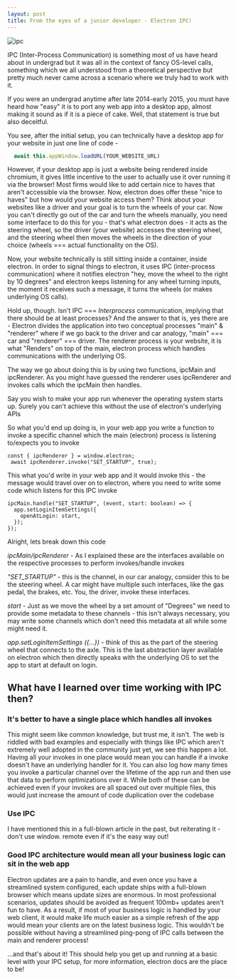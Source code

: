 ```yaml
---
layout: post
title: From the eyes of a junior developer - Electron IPC!
---
```

![ipc](https://user-images.githubusercontent.com/25403969/107105148-da0bb100-684a-11eb-9e39-9161d6f36271.png)

IPC (Inter-Process Communication) is something most of us have heard about in undergrad but it was all in the context of fancy OS-level calls, something which we all understood from a theoretical perspective but pretty much never came across a scenario where we truly had to work with it.

If you were an undergrad anytime after late 2014-early 2015, you must have heard how "easy" it is to port any web app into a desktop app, almost making it sound as if it is a piece of cake.
Well, that statement is true but also deceitful.

You see, after the initial setup, you can technically have a desktop app for your website in just one line of code -

```javascript
  await this.appWindow.loadURL(YOUR_WEBSITE_URL)
```

However, if your desktop app is just a website being rendered inside chromium, it gives little incentive to the user to actually use it over running it via the browser!
Most firms would like to add certain nice to haves that aren't accessible via the browser. Now, electron does offer these "nice to haves" but how would your website access them?
Think about your websites like a driver and your goal is to turn the wheels of your car. Now you can't directly go out of the car and turn the wheels manually, you need some interface to do this for you - that's what electron does - it acts as the steering wheel, so the driver (your website) accesses the steering wheel, and the steering wheel then moves the wheels in the direction of your choice (wheels === actual functionality on the OS).

Now, your website technically is still sitting inside a container, inside electron. In order to signal things to electron, it uses IPC (inter-process communication) where it notifies electron "hey, move the wheel to the right by 10 degrees" and electron keeps listening for any wheel turning inputs, the moment it receives such a message, it turns the wheels (or makes underlying OS calls).

Hold up, though. Isn't IPC === *Interprocess* communication, implying that there should be at least processes? And the answer to that is, yes there are - Electron divides the application into two conceptual processes "main" & "renderer" where if we go back to the driver and car analogy, "main" === car and "renderer" === driver. The renderer process is your website, it is what "Renders" on top of the main, electron process which handles communications with the underlying OS.

The way we go about doing this is by using two functions, ipcMain and ipcRenderer. As you might have guessed the renderer uses ipcRenderer and invokes calls which the ipcMain then handles.

Say you wish to make your app run whenever the operating system starts up. Surely you can't achieve this without the use of electron's underlying APIs

So what you'd end up doing is, in your web app you write a function to invoke a specific channel which the main (electron) process is listening to/expects you to invoke

```
const { ipcRenderer } = window.electron;
 await ipcRenderer.invoke("SET_STARTUP", true);
```

This what you'd write in your web app and it would invoke this - the message would travel over on to electron, where you need to write some code which listens for this IPC invoke

```
ipcMain.handle("SET_STARTUP", (event, start: boolean) => {
  app.setLoginItemSettings({
    openAtLogin: start,
  });
});
```

Alright, lets break down this code

*ipcMain/ipcRenderer* - As I explained these are the interfaces available on the respective processes to perform invokes/handle invokes

*"SET_STARTUP"* - this is the channel, in our car analogy, consider this to be the steering wheel. A car might have multiple such interfaces, like the gas pedal, the brakes, etc. You, the driver, invoke these interfaces.

*start* - Just as we move the wheel by a set amount of "Degrees" we need to provide some metadata to these channels - this isn't always necessary, you may write some channels which don't need this metadata at all while some might need it.

*app.setLoginItemSettings ({...})* - think of this as the part of the steering wheel that connects to the axle. This is the last abstraction layer available on electron which then directly speaks with the underlying OS to set the app to start at default on login.

## What have I learned over time working with IPC then?

### It's better to have a single place which handles all invokes

This might seem like common knowledge, but trust me, it isn't. The web is riddled with bad examples and especially with things like IPC which aren't extremely well adopted in the community just yet, we see this happen a lot.
Having all your invokes in one place would mean you can handle if a invoke doesn't have an underlying handler for it.
You can also log how many times you invoke a particular channel over the lifetime of the app run and then use that data to perform optimizations over it.
While both of these can be achieved even if your invokes are all spaced out over multiple files, this would just increase the amount of code duplication over the codebase

### Use IPC

I have mentioned this in a full-blown article in the past, but reiterating it - don't use window. remote even if it's the easy way out!

### Good IPC architecture would mean all your business logic can sit in the web app

Electron updates are a pain to handle, and even once you have a streamlined system configured, each update ships with a full-blown browser which means update sizes are enormous. In most professional scenarios, updates should be avoided as frequent 100mb+ updates aren't fun to have. As a result, if most of your business logic is handled by your web client, it would make life much easier as a simple refresh of the app would mean your clients are on the latest business logic. This wouldn't be possible without having a streamlined ping-pong of IPC calls between the main and renderer process!

...and that's about it! This should help you get up and running at a basic level with your IPC setup, for more information, electron docs are the place to be!
